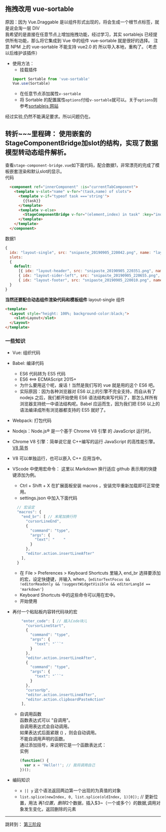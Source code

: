 #

## 拖拽改用 vue-sortable

原因：因为 Vue.Draggable 是以组件形式出现的，将会生成一个根节点标签，就是说会淘一层 DIV  
我希望的是直接在任意节点上增加拖拽功能，经过学习，其实 sortablejs 已经提供所有功能，那么将它集成到 Vue 中的组件 vue-sortable 就是很好的选择。
注意 NPM 上的 vue-sortable 不能支持 vue2.0 的 所以导入本地，重构了。（考虑以后维护该插件）

- 使用方法：
  - 挂载插件
  ```JavaScript
  import Sortable from 'vue-sortable'
  Vue.use(Sortable)
  ```
  - 在任意节点添加属性`v-sortable`
  - 将 Sortable 的配置属性`options`付给`v-sortable`就可以。关于`options`则参考[sortablejs 网站](https://github.com/SortableJS/Sortable)

经过实验,仍然不能满足要求。所以问题仍在。

## 转折~~~里程碑： 使用嵌套的StageComponentBridge加slot的结构，实现了数据模型转动态组件解析。
查看`stage-component-bridge.vue`如下面代码，配合数据1，非常漂亮的完成了模板嵌套渲染和默认slot的显示。    
代码
  ```html
    <component ref="innerComponent" :is="currentTabComponent">
      <template v-slot="name" v-for="(task,name) of slots">
        <template v-if="typeof task ==='string'">
          {{task}}
        </template>
        <template v-else>
          <StageComponentBridge v-for="(element,index) in task" :key="index" :idx="element.idx" :slots="element.slots" />
        </template>
      </template>
    </component>
  ```
数据1
  ```JavaScript
  {
    idx: "layout-single", src: "snipaste_20190905_220042.png", name: "layout-single",
    slots:
    {
      default:
        [{ idx: "layout-header", src: "snipaste_20190905_220351.png", name: "layout-header", },
        { idx: "layout-sider-left", src: "snipaste_20190905_220655.png", name: "layout-sider-left", slots: {} },
        { idx: "layout-footer", src: "snipaste_20190905_220010.png", name: "layout-footer", slots: {} }]
    }
  }
  ```
  **当然还要配合动态组件渲染代码和模板组件**
layout-single 组件
  ```html
  <template>
    <Layout style="height: 100%; background-color:black;">
      <slot>Layout</slot>
    </Layout>
  </template>
  ```

### 一些知识

- Vue: 组织代码
- Babel: 编译代码
  - ES6 代码转为 ES5 代码
  - ES6 <==> ECMAScript 2015+
  - 为什么要用这个呢，废话！当然是我们写的 vue 就是用的这个 ES6 吧。
  - 实际原因：因为各种浏览器对 ES6 以上的引擎不完全支持，而自从有了 nodejs 之后，我们都开始使用 ES6 语法结构来写代码了，那怎么样所有浏览器支持统一中语法结构呢。Babel 应运而生，因为我们把 ES6 以上的语法编译成所有浏览器都支持的 ES5 就好了。
- Webpack: 打包代码
- Nodejs：Node.js® 是一个基于 Chrome V8 引擎 的 JavaScript 运行时。
- Chrome V8 引擎：简单说它是 C++编写的运行 JavaScript 的高性能引擎。[V8 简书](https://www.jianshu.com/p/8290715feec6)
- V8 可以单独运行，也可以嵌入 C++ 应用当中。
- VScode 中使用宏命令： 这里以 Markdown 换行适应 github 表示用的快捷键添加为例。

  - Ctrl + Shift + X 在扩展面板安装 macros ，安装完毕重新加载即可正常使用。
  - settings.json 中加入下面代码

  ```javascript
    // 宏设定
    "macros": {
      "end_br": [ // 末尾加换行符
        "cursorLineEnd",
        {
          "command": "type",
          "args": {
            "text": "    "
          }
        },
        "editor.action.insertLineAfter"
      ],
    }
  ```

  - 在 File > Preferences > Keyboard Shortcuts 里输入 end_br 选择要添加的宏，设定快捷键，并输入 when，(`editorTextFocus && !editorReadonly && !suggestWidgetVisible && editorLangId == 'markdown'`)
  - Keyboard Shortcuts 中的这些命令可以用在宏中。
  - 开始使用

- 再付一个粘贴板内容转代码块的宏
  ````JavaScript
      "enter_code": [ // 插入Code块儿
        "cursorLineStart",
        {
          "command": "type",
          "args": {
            "text": "```"
          }
        },
        "editor.action.insertLineAfter",
        {
          "command": "type",
          "args": {
            "text": "```"
          }
        },
        "cursorUp",
        "editor.action.insertLineAfter",
        "editor.action.clipboardPasteAction"
      ],
  ````
  - 自调用函数  
    函数表达式可以 "自调用"。  
    自调用表达式会自动调用。  
    如果表达式后面紧跟 () ，则会自动调用。  
    不能自调用声明的函数。  
    通过添加括号，来说明它是一个函数表达式：  
    实例
    ```javascript
    (function() {
      var x = 'Hello!!'; // 我将调用自己
    })();
    ```
- 编码知识
  - `x || y` 这个语法返回两边第一个出现的为真值的对象
  - `list.splice(newIndex, 0, list.splice(oldIndex, 1)[0]);` // 更新位置，用法 再$1位置，删除$2个数据，插入$3~（一个或多个）的数据,调用对象发生变化，返回删除的元素
  
---

跳转到： [第三阶段](./README%20section1.md '阶段二')

